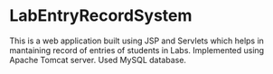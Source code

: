 # LabEntryRecordSystem
This is a web application built using JSP and Servlets which helps in mantaining record of entries of students in Labs.
Implemented using Apache Tomcat server.
Used MySQL database.
